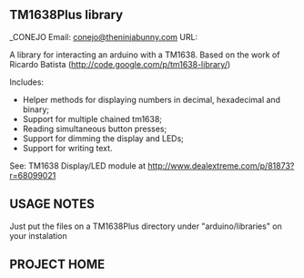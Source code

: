 TM1638Plus library
--------------
_CONEJO
Email: conejo@theninjabunny.com
URL: 

A library for interacting an arduino with a TM1638.
Based on the work of Ricardo Batista (http://code.google.com/p/tm1638-library/)

Includes:
- Helper methods for displaying numbers in decimal, hexadecimal and binary;
- Support for multiple chained tm1638;
- Reading simultaneous button presses;
- Support for dimming the display and LEDs;
- Support for writing text.

See: TM1638 Display/LED module at http://www.dealextreme.com/p/81873?r=68099021


USAGE NOTES
-----------

Just put the files on a TM1638Plus directory under "arduino/libraries" on your instalation


PROJECT HOME
------------


